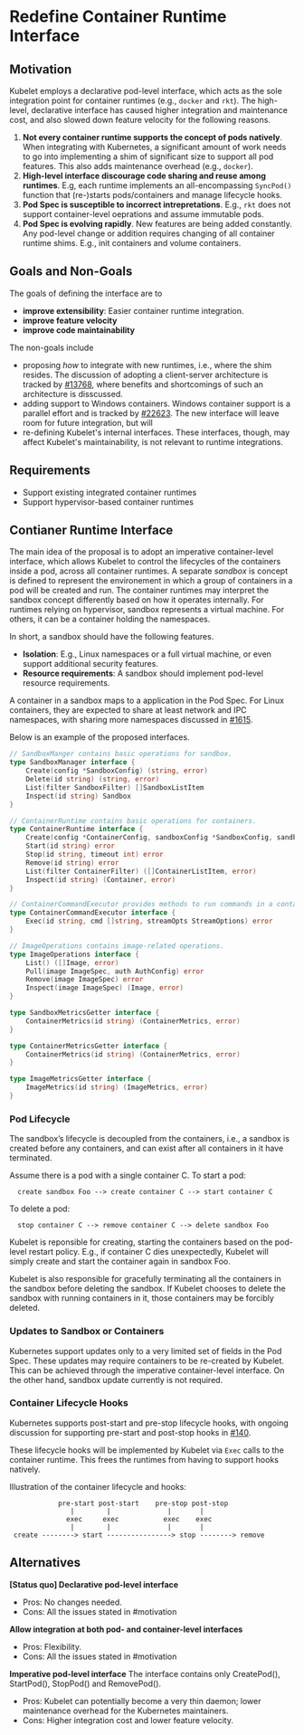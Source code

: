 # Redefine Container Runtime Interface

## Motivation

Kubelet employs a declarative pod-level interface, which acts as the sole
integration point for container runtimes (e.g., `docker` and `rkt`). The
high-level, declarative interface has caused higher integration and maintenance
cost, and also slowed down feature velocity for the following reasons.
  1. **Not every container runtime supports the concept of pods natively**.
     When integrating with Kubernetes, a significant amount of work needs to
     go into implementing a shim of significant size to support all pod
     features. This also adds maintenance overhead (e.g., `docker`).
  2. **High-level interface discourage code sharing and reuse among runtimes**.
     E.g, each runtime implements an all-encompassing `SyncPod()` function that
     (re-)starts pods/containers and manage lifecycle hooks.
  3. **Pod Spec is susceptible to incorrect intrepretations**. E.g., `rkt`  does
     not support container-level oeprations and assume immutable pods.
  4. **Pod Spec is evolving rapidly**. New features are being added constantly.
     Any pod-level change or addition requires changing of all container
     runtime shims. E.g., init containers and volume containers.

## Goals and Non-Goals

The goals of defining the interface are to
 - **improve extensibility**: Easier container runtime integration.
 - **improve feature velocity**
 - **improve code maintainability**

The non-goals include
 - proposing *how* to integrate with new runtimes, i.e., where the shim
   resides. The discussion of adopting a client-server architecture is tracked
   by [#13768](https://issues.k8s.io/13768), where benefits and shortcomings of
   such an architecture is disscussed.
 - adding support to Windows containers. Windows container support is a
   parallel effort and is tracked by [#22623](https://issues.k8s.io/22623). The
   new interface will leave room for future integration, but will
 - re-defining Kubelet's internal interfaces. These interfaces, though, may affect
   Kubelet's maintainability, is not relevant to runtime integrations.

## Requirements

 * Support existing integrated container runtimes
 * Support hypervisor-based container runtimes

## Contianer Runtime Interface

The main idea of the proposal is to adopt an imperative container-level
interface, which allows Kubelet to control the lifecycles of the containers
inside a pod, across all container runtimes. A separate *sandbox* is concept is
defined to represent the environement in which a group of containers in a pod 
will be created and run. The container runtimes may interpret the sandbox
concept differently based on how it operates internally. For runtimes relying
on hypervisor, sandbox represents a virtual machine. For others, it can be a
container holding the namespaces.

In short, a sandbox should have the following features.

 * **Isolation**: E.g., Linux namespaces or a full virtual machine, or even
   support additional security features.
 * **Resource requirements**: A sandbox should implement pod-level resource
   requirements.

A container in a sandbox maps to a application in the Pod Spec. For Linux
containers, they are expected to share at least network and IPC namespaces,
with sharing more namespaces discussed in [#1615](https://issues.k8s.io/1615).


Below is an example of the proposed interfaces.
```go
// SandboxManger contains basic operations for sandbox.
type SandboxManager interface {
	Create(config *SandboxConfig) (string, error)
	Delete(id string) (string, error)
	List(filter SandboxFilter) []SandboxListItem
	Inspect(id string) Sandbox
}

// ContainerRuntime contains basic operations for containers.
type ContainerRuntime interface {
    Create(config *ContainerConfig, sandboxConfig *SandboxConfig, sandboxIDng) (string, error)
    Start(id string) error
    Stop(id string, timeout int) error
    Remove(id string) error
    List(filter ContainerFilter) ([]ContainerListItem, error)
    Inspect(id string) (Container, error)
}

// ContainerCommandExecutor provides methods to run commands in a container.
type ContainerCommandExecutor interface {
	Exec(id string, cmd []string, streamOpts StreamOptions) error
}

// ImageOperations contains image-related operations.
type ImageOperations interface {
	List() ([]Image, error)
	Pull(image ImageSpec, auth AuthConfig) error
	Remove(image ImageSpec) error
	Inspect(image ImageSpec) (Image, error)
}

type SandboxMetricsGetter interface {
    ContainerMetrics(id string) (ContainerMetrics, error)
}

type ContainerMetricsGetter interface {
    ContainerMetrics(id string) (ContainerMetrics, error)
}

type ImageMetricsGetter interface {
    ImageMetrics(id string) (ImageMetrics, error)
}
```

### Pod Lifecycle

The sandbox’s lifecycle is decoupled from the containers, i.e., a sandbox
is created before any containers, and can exist after all containers in it have
terminated.

Assume there is a pod with a single container C. To start a pod:
```
  create sandbox Foo --> create container C --> start container C
```

To delete a pod:
```
  stop container C --> remove container C --> delete sandbox Foo
```

Kubelet is reponsible for creating, starting the containers based on the
pod-level restart policy. E.g., if container C dies unexpectedly, Kubelet
will simply create and start the container again in sandbox Foo.

Kubelet is also responsible for gracefully terminating all the containers
in the sandbox before deleting the sandbox. If Kubelet chooses to delete the sandbox
with running containers in it, those containers may be forcibly deleted.

### Updates to Sandbox or Containers

Kubernetes support updates only to a very limited set of fields in the Pod
Spec.  These updates may require containers to be re-created by Kubelet. This
can be achieved through the imperative container-level interface. On the other
hand, sandbox update currently is not required.


### Container Lifecycle Hooks

Kubernetes supports post-start and pre-stop lifecycle hooks, with ongoing
discussion for supporting pre-start and post-stop hooks in
[#140](https://issues.k8s.io/140).

These lifecycle hooks will be implemented by Kubelet via `Exec` calls to the
container runtime. This frees the runtimes from having to support hooks
natively.

Illustration of the container lifecycle and hooks:

```
            pre-start post-start    pre-stop post-stop
               |        |              |       |
              exec     exec           exec    exec
               |        |              |       |
 create --------> start ----------------> stop --------> remove
```

## Alternatives

**[Status quo] Declarative pod-level interface**
 - Pros: No changes needed.
 - Cons: All the issues stated in #motivation

**Allow integration at both pod- and container-level interfaces**
 - Pros: Flexibility.
 - Cons: All the issues stated in #motivation

**Imperative pod-level interface**
The interface contains only CreatePod(), StartPod(), StopPod() and RemovePod().
 - Pros: Kubelet can potentially become a very thin daemon; lower maintenance
    overhead for the Kubernetes maintainers.
 - Cons: Higher integration cost and lower feature velocity.

